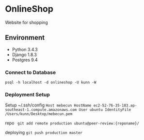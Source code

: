 # OnlineShop
Website for shopping

## Environment
- Python 3.4.3
- Django 1.8.3
- Postgres 9.4

### Connect to Database
``
psql -h localhost -d onlineshop -U kunn -W
``

### Deployment Setup

Setup ~/.ssh/config
``
Host mebecun
  HostName ec2-52-76-35-183.ap-southeast-1.compute.amazonaws.com
  User ubuntu
  IdentityFile /Users/kunn/Desktop/mebecun.pem
``

repo
`` 
git add remote production ubuntu@peer-review:{reponame}/
``

deploying
``
git push production master
`` 
